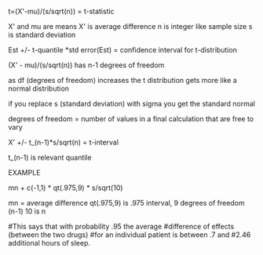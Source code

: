 t=(X'-mu)/(s/sqrt(n)) = t-statistic

  X' and mu are means
  X' is average difference
  n is integer like sample size
  s is standard deviation

Est +/- t-quantile *std error(Est) = confidence interval for t-distribution

(X' - mu)/(s/sqrt(n)) has n-1 degrees of freedom

as df (degrees of freedom) increases the t distribution gets more like a normal distribution

if you replace s (standard deviation) with sigma you get the standard normal

degrees of freedom = number of values in a final calculation that are free to vary

X' +/- t_(n-1)*s/sqrt(n) = t-interval

t_(n-1) is relevant quantile

EXAMPLE

mn + c(-1,1) * qt(.975,9) * s/sqrt(10)

  mn = average difference
  qt(.975,9) is .975 interval, 9 degrees of freedom (n-1)
  10 is n
  
#This says that with probability .95 the average
#difference of effects (between the two drugs)
#for an individual patient is between .7 and 
#2.46 additional hours of sleep.



